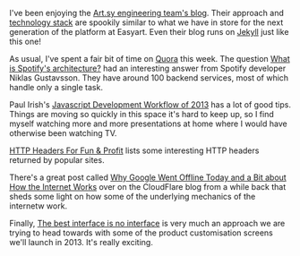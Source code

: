 I've been enjoying the [Art.sy engineering team's blog](http://artsy.github.com/). Their approach and [technology stack](http://artsy.github.com/blog/2012/10/10/artsy-technology-stack/) are spookily similar to what we have in store for the next generation of the platform at Easyart. Even their blog runs on [Jekyll](https://github.com/mojombo/jekyll) just like this one!

As usual, I've spent a fair bit of time on [Quora](http://www.quora.com/) this week. The question [What is Spotify's architecture?](http://www.quora.com/Spotify/What-is-Spotifys-architecture) had an interesting answer from Spotify developer Niklas Gustavsson. They have around 100 backend services, most of which handle only a single task.

Paul Irish's [Javascript Development Workflow of 2013](http://www.youtube.com/watch?v=f7AU2Ozu8eo) has a lot of good tips. Things are moving so quickly in this space it's hard to keep up, so I find myself watching more and more presentations at home where I would have otherwise been watching TV.

[HTTP Headers For Fun & Profit](http://loopj.com/2012/12/07/http-headers-for-fun-and-profit/) lists some interesting HTTP headers returned by popular sites.

There's a great post called [Why Google Went Offline Today and a Bit about How the Internet Works](http://blog.cloudflare.com/why-google-went-offline-today-and-a-bit-about) over on the CloudFlare blog from a while back that sheds some light on how some of the underlying mechanics of the internetw work.

Finally, [The best interface is no interface](http://www.cooper.com/journal/2012/08/the-best-interface-is-no-interface.html/) is very much an approach we are trying to head towards with some of the product customisation screens we'll launch in 2013. It's really exciting.

